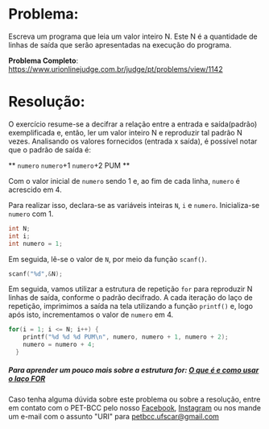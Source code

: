 # Problema:
Escreva um programa que leia um valor inteiro N. Este N é a quantidade de linhas de saída que serão apresentadas na execução do programa.


**Problema Completo**: https://www.urionlinejudge.com.br/judge/pt/problems/view/1142


# Resolução:
O exercício resume-se a decifrar a relação entre a entrada e saída(padrão) exemplificada e, então, ler um valor inteiro N e reproduzir tal padrão N vezes. Analisando os valores fornecidos (entrada x saída), é possível notar que o padrão de saída é:

** `numero`  `numero`+1 `numero`+2 PUM ** 

Com o valor inicial de `numero` sendo 1 e, ao fim de cada linha, `numero` é acrescido em 4. 

Para realizar isso, declara-se as variáveis inteiras `N`, `i` e `numero`. Inicializa-se `numero` com 1.

```c
int N;
int i;
int numero = 1;

```
Em seguida, lê-se o valor de `N`, por meio da função `scanf()`.

```c
scanf("%d",&N);
```

Em seguida, vamos utilizar a estrutura de repetição `for` para reproduzir N linhas de saída, conforme o padrão decifrado. A cada iteração do laço de repetição, imprimimos a saída na tela utilizando a função `printf()` e, logo após isto, incrementamos o valor de `numero` em 4.  

```c
for(i = 1; i <= N; i++)	{
    printf("%d %d %d PUM\n", numero, numero + 1, numero + 2);
    numero = numero + 4;
  }
```

##### Para aprender um pouco mais sobre a estrutura for: [O que é e como usar o laço FOR](https://www.cprogressivo.net/2013/02/O-que-e-para-que-serve-e-como-usar-o-laco-FOR-em-C.html)  

Caso tenha alguma dúvida sobre este problema ou sobre a resolução, entre em contato com o PET-BCC pelo nosso [Facebook](https://www.facebook.com/petbcc/), [Instagram](https://www.instagram.com/petbcc.ufscar/) ou nos mande um e-mail com o assunto "URI" para  petbcc.ufscar@gmail.com
